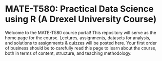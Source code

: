 # MATE-T580: Practical Data Science using R (A Drexel University Course)

Welcome to the MATE-T580 course portal! This repository will serve as the home page for the course. Lectures, assignments, datasets for analysis, and solutions to assignments & quizzes will be posted here. Your first order of business should be to carefully read this page to learn about the course, both in terms of content, structure, and teaching methodology.  
